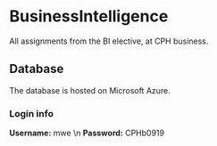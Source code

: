 # BusinessIntelligence
All assignments from the BI elective, at CPH business.

## Database
The database is hosted on Microsoft Azure.

### Login info
**Username:** mwe \n
**Password:** CPHb0919


